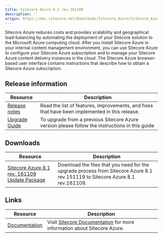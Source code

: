 ```yaml
---
title: Sitecore Azure 8.1 rev.161109
description: ''
origin: https://dev.sitecore.net/Downloads/Sitecore_Azure/Sitecore_Azure_81/Sitecore_Azure_81_Update2.aspx
---
```


Sitecore Azure reduces costs and provides scalability and geographical load-balancing by automating the deployment of your Sitecore solution to the Microsoft Azure computing cloud. After you install Sitecore Azure in your internal content management environment, you can use Sitecore Azure to configure your Sitecore Azure subscription and to manage your Sitecore Azure content delivery instances in the cloud. The Sitecore Azure browser-based user interface contains instructions that describe how to obtain a Sitecore Azure subscription.

## Release information

 | Resource | Description |
 | --- | --- |
 | [Release notes](/downloads/Sitecore_Azure/Sitecore_Azure_81/Sitecore_Azure_81_Update2/Release_notes_test) | Read the list of features, improvements, and fixes that have been implemented in this release.  <br /> |
 | [Upgrade Guide](https://scdp.blob.core.windows.net/downloads/Sitecore%20Azure/Sitecore%20Azure%2081/Sitecore%20Azure%2081%20Update2/Secure/Upgrade%20from%20Sitecore%20Azure%2081%20to%2081%20rev%20161109.pdf) | To upgrade from a previous Sitecore Azure version please follow the instructions in this guide |

## Downloads

 | Resource | Description |
 | --- | --- |
 | [Sitecore Azure 8.1 rev. 161109 Update Package](https://scdp.blob.core.windows.net/downloads/Sitecore%20Azure/Sitecore%20Azure%2081/Sitecore%20Azure%2081%20Update2/Secure/Sitecore%20Azure%208.1%20rev.161109%20Update%20package.zip) | Download the files that you need for the upgrade process from Sitecore Azure 8.1 rev.151119 to Sitecore Azure 8.1 rev.161109. |

## Links

 | Resource | Description |
 | --- | --- |
 | [Documentation](https://doc.sitecore.net:443/en/Products/Cloud/81/Azure) | Visit [Sitecore Documentation](https://doc.sitecore.net/cloud/81/azure) for more information about Sitecore Azure. |